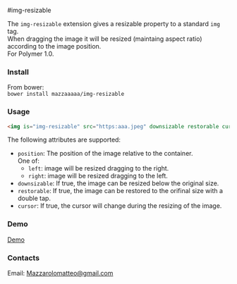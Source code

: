 #img-resizable  

The `img-resizable` extension gives a resizable property to a standard `img` tag.  
When dragging the image it will be resized (maintaing aspect ratio) according to the image position.    
For Polymer 1.0.      

### Install  
From bower:    
`bower install mazzaaaaa/img-resizable`

### Usage  
```html
<img is="img-resizable" src="https:aaa.jpeg" downsizable restorable cursor>
```

The following attributes are supported:     
- `position`: The position of the image relative to the container.  
  One of:    
   - `left`: image will be resized dragging to the right.    
  - `right`: image will be resized dragging to the left.    
- `downsizable`: If true, the image can be resized below the original size.  
- `restorable`: If true, the image can be restored to the orifinal size with a double tap.
- `cursor`: If true, the cursor will change during the resizing of the image.

### Demo
<a href="http://mazzarolomatteo.com/polymer/img-resizable-demo/">Demo</a>  

### Contacts
Email: Mazzarolomatteo@gmail.com
